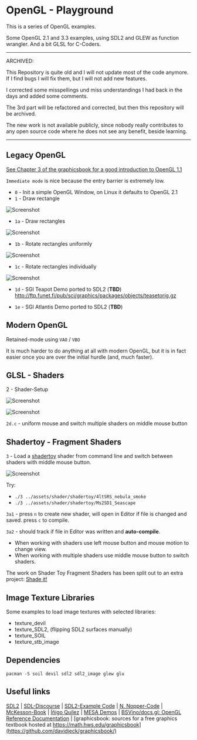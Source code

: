 # OpenGL - Playground

This is a series of OpenGL examples.

Some OpenGL 2.1 and 3.3 examples, using SDL2 and GLEW as function wrangler.
And a bit GLSL for C-Coders.

___

ARCHIVED:

This Repository is quite old and I will not update most of the code anymore.
If I find bugs I will fix them, but I will not add new features.

I corrected some misspellings und miss understandings I had back in the days and added some comments.

The 3rd part will be refactored and corrected, but then this repository will be archived.

The new work is not available publicly, since nobody really contributes to any open source code where he does not see
any benefit, beside learning.

___

## Legacy OpenGL

[See Chapter 3 of the graphicsbook for a good introduction to OpenGL 1.1](https://math.hws.edu/graphicsbook/c3/index.html)

 `Immediate mode` is nice because the entry barrier is extremely low.

- `0` - Init a simple OpenGL Window, on Linux it defaults to OpenGL 2.1
- `1` - Draw rectangle

![Screenshot](shots/shot_1.c.jpg)

- `1a` - Draw rectangles

![Screenshot](shots/shot_1a.c.jpg)

- `1b` - Rotate rectangles uniformly

![Screenshot](shots/shot_1b.c.jpg)

- `1c` - Rotate rectangles individually

![Screenshot](shots/shot_1c.c.jpg)

- `1d` - SGI Teapot Demo ported to SDL2 (**TBD**)
<http://ftp.funet.fi/pub/sci/graphics/packages/objects/teasetorig.gz>

- `1e` - SGI Atlantis Demo ported to SDL2 (**TBD**)

## Modern OpenGL

Retained-mode using `VAO` / `VBO`

It is much harder to do anything at all with modern OpenGL, but it is in fact easier once you are over the initial
hurdle (and, much faster).

## GLSL - Shaders

2 - Shader-Setup

![Screenshot](shots/shot_2.c.png)

![Screenshot](shots/shot_2c.c.jpg)

`2d.c` - uniform mouse and switch multiple shaders on middle mouse button

## Shadertoy - Fragment Shaders

`3` - Load a [shadertoy](https://www.shadertoy.com/) shader from command line and switch between shaders with middle mouse button.

![Screenshot](shots/shot_3.c.jpg)

Try:

- `./3 ../assets/shader/shadertoy/4ltSRS_nebula_smoke`
- `./3 ../assets/shader/shadertoy/Ms2SD1_Seascape`

`3a1` - press `n` to create new shader, will open in Editor
  if file is changed and saved. press `c` to compile.

`3a2` - should track if file in Editor was written and **auto-compile**.

- When working with shaders use left mouse button and mouse motion to change view.
- When working with multiple shaders use middle mouse button to switch shaders.

The work on Shader Toy Fragment Shaders has been split out to an extra project:
[Shade it!](https://github.com/Acry/Shade-it-)

## Image Texture Libraries

Some examples to load image textures with selected libraries:

- texture_devil
- texture_SDL2, (flipping SDL2 surfaces manually)
- texture_SOIL
- texture_stb_image

## Dependencies

`pacman -S soil devil sdl2 sdl2_image glew glu`

## Useful links

[SDL2](https://www.libsdl.org/) | [SDL-Discourse](https://discourse.libsdl.org) | [SDL2-Example Code](https://gist.github.com/Acry/baa861b8e370c6eddbb18519c487d9d8) | [N. Nopper-Code](https://github.com/McNopper/OpenGL) | [McKesson-Book](https://paroj.github.io/gltut/) | [Íñigo Quílez](http://www.iquilezles.org/prods/index.htm) | [MESA Demos](https://archive.mesa3d.org/demos/) | [BSVino/docs.gl: OpenGL Reference Documentation](https://github.com/BSVino/docs.gl) | [graphicsbook: sources for a free graphics textbook hosted at https://math.hws.edu/graphicsbook](https://github.com/davidjeck/graphicsbook/)
